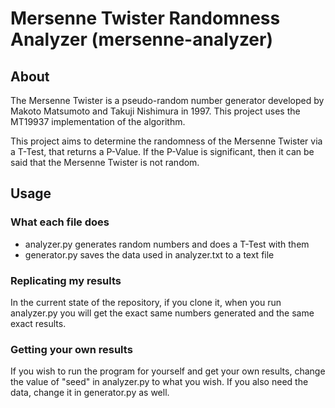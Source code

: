 # Mersenne Twister Randomness Analyzer (mersenne-analyzer)

## About

The Mersenne Twister is a pseudo-random number generator developed by Makoto Matsumoto and Takuji Nishimura in 1997. This project uses the MT19937 implementation of the algorithm.

This project aims to determine the randomness of the Mersenne Twister via a T-Test, that returns a P-Value. If the P-Value is significant, then it can be said that the Mersenne Twister is not random.

## Usage

### What each file does

* analyzer.py generates random numbers and does a T-Test with them
* generator.py saves the data used in analyzer.txt to a text file

### Replicating my results

In the current state of the repository, if you clone it, when you run analyzer.py you will get the exact same numbers generated and the same exact results.

### Getting your own results

If you wish to run the program for yourself and get your own results, change the value of "seed" in analyzer.py to what you wish. If you also need the data, change it in generator.py as well.